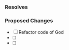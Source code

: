 ### Resolves #
<!--
- Any PR should belong to at least 1 issue, so if there isn't one, please request to create an issue
- In case that the PR doesn't resolve the whole issue, change the title from [Resolves] to [References]
- Make sure to use the format of [Closing issues using keywords], generally can be Resolves #1234 .
  You can find more at https://git.io/vNxHZ
-->

### Proposed Changes
<!--
- Write about your highlight changes.
- The list can be either the issue's [Definition of Done] or self-written.
- Use check list to let your teammate know the current process of PR ( even it is a WIP )
-->
- [ ] Refactor code of God
- [ ]
- [ ]

